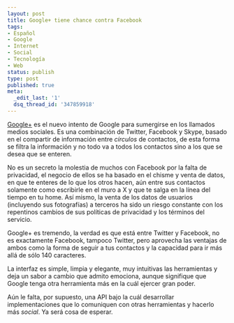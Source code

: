 ```yaml
---
layout: post
title: Google+ tiene chance contra Facebook
tags:
- Español
- Google
- Internet
- Social
- Tecnología
- Web
status: publish
type: post
published: true
meta:
  _edit_last: '1'
  dsq_thread_id: '347859918'
---
```

<a href="http://plus.google.com">Google+</a> es el nuevo intento de Google para sumergirse en los llamados medios sociales. Es una combinación de Twitter, Facebook y Skype, basado en el compartir de información entre <em>círculos</em> de contactos, de esta forma se filtra la información y no todo va a todos los contactos sino a los que se desea que se enteren.

No es un secreto la molestia de muchos con Facebook por la falta de privacidad, el negocio de ellos se ha basado en el chisme y venta de datos, en que te enteres de lo que los otros hacen, aún entre sus contactos solamente como escribirle en el muro a X y que te salga en la línea del tiempo en tu home. Así mismo, la venta de los datos de usuarios (incluyendo sus fotografías) a terceros ha sido un riesgo constante con los repentinos cambios de sus políticas de privacidad y los términos del servicio.

Google+ es tremendo, la verdad es que está entre Twitter y Facebook, no es exactamente Facebook, tampoco Twitter, pero aprovecha las ventajas de ambos como la forma de seguir a tus contactos y la capacidad para ir más allá de sólo 140 caracteres.

La interfaz es simple, limpia y elegante, muy intuitivas las herramientas y  deja un sabor a cambio que admito emociona, aunque signifique que Google tenga otra herramienta más en la cuál ejercer gran poder.

Aún le falta, por supuesto, una API bajo la cuál desarrollar implementaciones que lo comuniquen con otras herramientas y hacerlo más <em>social</em>. Ya será cosa de esperar.

